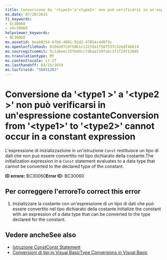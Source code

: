 ```yaml
---
title: Conversione da '<type1>'a'<type2>' non può verificarsi in un'espressione costante
ms.date: 07/20/2015
f1_keywords:
- bc30060
- vbc30060
helpviewer_keywords:
- BC30060
ms.assetid: bea60254-67b6-4881-91d2-47854c4d073c
ms.openlocfilehash: 019da97c0f58b1c1327da1f507537c52edf4bb14
ms.sourcegitcommit: 5c1abeec15fbddcc7dbaa729fabc1f1f29f12045
ms.translationtype: MT
ms.contentlocale: it-IT
ms.lasthandoff: 03/15/2019
ms.locfileid: "58051283"
---
```

# <a name="conversion-from-type1-to-type2-cannot-occur-in-a-constant-expression"></a><span data-ttu-id="dc213-102">Conversione da '\<type1 >' a '\<type2 >' non può verificarsi in un'espressione costante</span><span class="sxs-lookup"><span data-stu-id="dc213-102">Conversion from '\<type1>' to '\<type2>' cannot occur in a constant expression</span></span>
<span data-ttu-id="dc213-103">L'espressione di inizializzazione in un'istruzione `Const` restituisce un tipo di dati che non può essere convertito nel tipo dichiarato della costante.</span><span class="sxs-lookup"><span data-stu-id="dc213-103">The initialization expression in a `Const` statement evaluates to a data type that cannot be converted to the declared type of the constant.</span></span>  
  
 <span data-ttu-id="dc213-104">**ID errore:** BC30060</span><span class="sxs-lookup"><span data-stu-id="dc213-104">**Error ID:** BC30060</span></span>  
  
## <a name="to-correct-this-error"></a><span data-ttu-id="dc213-105">Per correggere l'errore</span><span class="sxs-lookup"><span data-stu-id="dc213-105">To correct this error</span></span>  
  
1.  <span data-ttu-id="dc213-106">Inizializzare la costante con un'espressione di un tipo di dati che può essere convertito nel tipo dichiarato della costante.</span><span class="sxs-lookup"><span data-stu-id="dc213-106">Initialize the constant with an expression of a data type that can be converted to the type declared for the constant.</span></span>  
  
## <a name="see-also"></a><span data-ttu-id="dc213-107">Vedere anche</span><span class="sxs-lookup"><span data-stu-id="dc213-107">See also</span></span>

- [<span data-ttu-id="dc213-108">Istruzione Const</span><span class="sxs-lookup"><span data-stu-id="dc213-108">Const Statement</span></span>](../../visual-basic/language-reference/statements/const-statement.md)
- [<span data-ttu-id="dc213-109">Conversioni di tipi in Visual Basic</span><span class="sxs-lookup"><span data-stu-id="dc213-109">Type Conversions in Visual Basic</span></span>](../../visual-basic/programming-guide/language-features/data-types/type-conversions.md)
